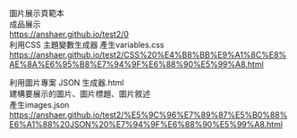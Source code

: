 圖片展示頁範本  
成品展示  
https://anshaer.github.io/test2/0  
利用CSS 主題變數生成器
產生variables.css  
https://anshaer.github.io/test2/CSS%20%E4%B8%BB%E9%A1%8C%E8%AE%8A%E6%95%B8%E7%94%9F%E6%88%90%E5%99%A8.html  

  
利用圖片專案 JSON 生成器.html  
建構要展示的圖片、圖片標題、圖片敘述  
產生images.json  
https://anshaer.github.io/test2/%E5%9C%96%E7%89%87%E5%B0%88%E6%A1%88%20JSON%20%E7%94%9F%E6%88%90%E5%99%A8.html

